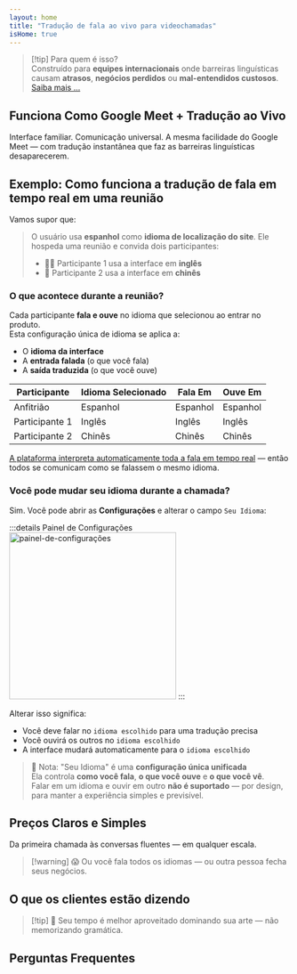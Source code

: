 ```yaml
---
layout: home
title: "Tradução de fala ao vivo para videochamadas"
isHome: true
---
```


<HeroSection title="Encontre-se em **Qualquer** Idioma" :typingSpeed="10" text="Tradução de fala ao vivo em **videochamadas** — comunicação rápida, clara e sem fronteiras.">
<NavButton buttonLabel="Como funciona" buttonClass="brand" to="/#HowItWorks" />
<NavButton buttonLabel="Assistente" buttonClass="alt" to="/chat" />
</HeroSection>

<span id="1"></span>
<FeatureBlock
    :card="{
      title: 'Tradução ≠ Compreensão. Veja o que vem a seguir.',
      details: 'Não importa o idioma, sua voz é ouvida — e compreendida — como se vocês compartilhassem a mesma língua.',
      items: [
        '✧ Naturalmente, em [tempo real](./product/overview/how-it-works), e sem legendas ou atraso.',
        '✧ Interpretação alimentada por IA captura tom, intenção e terminologia específica do setor.',
      ],
      link: './product/overview/what-is-intermind',
      src: {
        light: '/media-kit/animals-cartoon-3-2.png',
        dark: '/1d.png',
      },
      inversion: false,
    }"
  />

<span id="2"></span>
<FeatureBlock
    :card="{
      title: 'A mente dentro das suas reuniões',
      details: 'InterMind transforma cada chamada multilíngue em conhecimento claro e pesquisável.',
      items: [
        '✧ **Pergunte qualquer coisa** — IA encontra respostas **em todas as suas reuniões**.',
        '✧ Extrai automaticamente tarefas, responsáveis e prazos.',
        '✧ Resume pontos-chave em qualquer idioma — instantaneamente.',
      ],
      link: './product/overview/how-it-works#🧩-deep-memory-deep-understanding',
      src: {
        light: '/2l.png',
        dark: '/2d.png',
      },
      inversion: true,
    }"
  />

<span id="3"></span>
<FeatureBlock
    :card="{
      title: 'Construído para reuniões sérias — não apenas para conversar',
      details: 'InterMind é uma [plataforma de videoconferência de nível profissional](./product/overview/video-meeting-platform), não um complemento leve ou plugin.',
      items: [
        '✧ Resolução 1080p, supressão inteligente de ruído, agendamento, moderação, compartilhamento de tela, gravação, legendagem, chat de participantes e integração com calendário — tudo integrado, **pronto para usar**.',
      ],
      link: './product/overview/video-meeting-platform',
      src: {
        light: '/3l.mp4',
        dark: '/3d.mp4',
      },
      inversion: false,
    }"
  />

<span id="4"></span>
<FeatureBlock
    :card="{
      title: 'Privacidade onde importa',
      details: 'InterMind é construído para conversas críticas de confiança — onde privacidade e controle são fundamentais.',
      items: ['✧ [Zonas de privacidade](./product/overview/privacy-architecture) — UE, EUA, Sudeste Asiático', '✧ **Zero treinamento de dados**. Sem acesso de terceiros.'],
      link: './product/overview/privacy-architecture',
      src: {
        light: '/4l.png',
        dark: '/4d.png',
      },
      inversion: true,
    }"
  />

> [!tip] Para quem é isso?  
> Construído para **equipes internacionais** onde barreiras linguísticas causam **atrasos**, **negócios perdidos** ou **mal-entendidos custosos**. [Saiba mais ...](./product/overview/markets)

## Funciona Como Google Meet + Tradução ao Vivo

Interface familiar. Comunicação universal. A mesma facilidade do Google Meet — com tradução instantânea que faz as barreiras linguísticas desaparecerem.

<span id="HowItWorks"></span>

<FeatureCards
    :features="[
      {
        title: 'Cadastre-se gratuitamente',
        details: 'Escolha seu idioma e [crie uma conta](#Pricing).',
        icon: {
          light: '/signUp.png',
          dark: '/signUp.png',
        },
      },
      {
        title: 'Inicie uma reunião',
        details: 'Crie instantaneamente ou agende com antecedência.',
        icon: {
          light: '/start.png',
          dark: '/start.png',
        },
      },
      {
        title: 'Entre na reunião',
        details: 'Clique no link, digite o nome, entre instantaneamente.',
        icon: {
          light: '/join.png',
          dark: '/join.png',
        },
      },
      {
        title: 'Fale seu idioma',
        details: 'Todos falam e ouvem em seu próprio idioma.',
        icon: {
          light: '/meeting.png',
          dark: '/meeting.png',
        },
      },
    ]"
  />

<span id="Example"></span>

## Exemplo: Como funciona a tradução de fala em tempo real em uma reunião

Vamos supor que:

> O usuário usa **espanhol** como **idioma de localização do site**. Ele hospeda uma reunião e convida dois participantes:
>
> - 🧑‍💼 Participante 1 usa a interface em **inglês**
> - 👩 Participante 2 usa a interface em **chinês**

### O que acontece durante a reunião?

Cada participante **fala e ouve** no idioma que selecionou ao entrar no produto.  
Esta configuração única de idioma se aplica a:

- O **idioma da interface**
- A **entrada falada** (o que você fala)
- A **saída traduzida** (o que você ouve)

| Participante  | Idioma Selecionado | Fala Em   | Ouve Em   |
| ------------- | ------------------ | --------- | --------- |
| Anfitrião     | Espanhol           | Espanhol  | Espanhol  |
| Participante 1| Inglês             | Inglês    | Inglês    |
| Participante 2| Chinês             | Chinês    | Chinês    |

[A plataforma interpreta automaticamente toda a fala em tempo real](./product/overview/how-it-works) — então todos se comunicam como se falassem o mesmo idioma.

### Você pode mudar seu idioma durante a chamada?

Sim. Você pode abrir as **Configurações** e alterar o campo `Seu Idioma`:

:::details Painel de Configurações
<img src="/settings.png" alt="painel-de-configurações" width="300px" />
:::

Alterar isso significa:

- Você deve falar no `idioma escolhido` para uma tradução precisa
- Você ouvirá os outros no `idioma escolhido`
- A interface mudará automaticamente para o `idioma escolhido`

> 📌 Nota: "Seu Idioma" é uma **configuração única unificada**  
> Ela controla **como você fala**, **o que você ouve** e **o que você vê**.  
> Falar em um idioma e ouvir em outro **não é suportado** — por design, para manter a experiência simples e previsível.

## Preços Claros e Simples

Da primeira chamada às conversas fluentes — em qualquer escala.

<span id="Pricing"></span>

<PricingPlans
    :plans="[
      {
        title: '**Básico** &nbsp 1 usuário',
        price: '**Grátis**',
        details: 'cartão de crédito não necessário',
        items: [
          '**25** reuniões',
          '**100** participantes em videochamadas [💬](#3)',
          '**30** GB de armazenamento compartilhado por usuário',
          'Pesquise em todas as suas reuniões [💬](#2)',
          'Interpretação simultânea [💬](#1)',
        ],
      },
      {
        title: '**Pro**  &nbsp 1-99 usuários',
        price: '**$20** /mês/usuário, cobrado anualmente',
        details: 'ou $25 cobrado mensalmente',
        items: [
          '**Reuniões ilimitadas**',
          '**150** participantes em videochamadas [💬](#3)',
          '**2** TB de armazenamento compartilhado por usuário',
          'Pesquise em todas as suas reuniões [💬](#2)',
          'Interpretação simultânea [💬](#1)',
        ],
      },
      {
        title: '**Empresarial** &nbsp 100+ usuários',
        price: '**Preço personalizado**',
        details: 'Construído para privacidade',
        items: [
          '**Reuniões ilimitadas**',
          '**500** participantes em videochamadas [💬](#3)',
          '**5** TB de armazenamento compartilhado por usuário',
          'Pesquise em todas as suas reuniões [💬](#2)',
          'Interpretação simultânea [💬](#1)',
          '**Zonas de Privacidade** [💬](#4)',
        ],
      },
    ]">
<AuthButton text="Experimente grátis" buttonClass="brand" eventName="try_it_attempt" />
<AuthButton text="Comprar agora" buttonClass="alt" mode="checkout" eventName="buy_now_attempt" />
<ContactForm buttonText="Fale com nossa equipe" buttonClass="alt" />
</PricingPlans>

> [!warning] 😱 Ou você fala todos os idiomas — ou outra pessoa fecha seus negócios.

<span id="Testimonials"></span>

## O que os clientes estão dizendo

<AutoScrollTestimonials testimonialsUrl="/testimonials.json"/>

> [!tip] 🥇 Seu tempo é melhor aproveitado dominando sua arte — não memorizando gramática.

## Perguntas Frequentes

<span id="FAQ"></span>

<AccordionGroup
    :items="[
      {
        q: 'Quais idiomas o InterMind suporta para interpretação?',
        a: 'O InterMind suporta **interpretação em tempo real** nos seguintes 19 idiomas:<br><br>- العربية (ar) – Árabe<br>- Čeština (cs) – Tcheco<br>- Deutsch (de) – Alemão<br>- English (en) – Inglês<br>- Español (es) – Espanhol<br>- Français (fr) – Francês<br>- हिन्दी (hi) – Hindi<br>- Magyar (hu) – Húngaro<br>- Italiano (it) – Italiano<br>- 日本語 (ja) – Japonês<br>- 한국어 (ko) – Coreano<br>- Nederlands (nl) – Holandês<br>- Polski (pl) – Polonês<br>- Português (pt) – Português<br>- Русский (ru) – Russo<br>- Türkçe (tr) – Turco<br>- 中文 (zh) – Chinês<br><br>Estamos continuamente expandindo esta lista — novos idiomas são adicionados a cada versão principal.',
      },
      {
        q: 'O que é um usuário licenciado e o que é um participante?',
        a: 'Um *usuário licenciado* possui uma licença de reunião gratuita ou paga e pode agendar reuniões dentro dos limites do seu plano. *Participantes* são convidados — eles **não precisam de uma conta ou licença** para participar e podem se conectar de qualquer dispositivo **gratuitamente**.',
      },
      {
        q: 'Quantas pessoas podem usar uma licença do InterMind?',
        a: 'Cada *usuário licenciado* pode hospedar **reuniões ilimitadas**. Se vários membros da equipe precisarem hospedar reuniões simultaneamente, cada um precisará de sua própria licença.',
      },
      {
        q: 'Qual é a duração máxima de uma reunião?',
        a: 'As reuniões podem durar até **24 horas** em todos os planos.',
      },
      {
        q: 'Existe um limite no número de reuniões que posso hospedar?',
        a: 'O plano *Básico Gratuito* inclui **25 reuniões gratuitas**. Os planos *Pro* e *Business* oferecem reuniões ilimitadas com mais participantes e controle.',
      },
      {
        q: 'Como o InterMind garante a privacidade e segurança dos dados?',
        a: 'O InterMind é **privado por design**. Todos os dados são processados e armazenados dentro da sua **Zona de Privacidade** selecionada — _UE_, _EUA_ ou _Ásia_. Cumprimos com [**GDPR**](https://gdpr.eu), [**CCPA**](https://oag.ca.gov/privacy/ccpa) e UAE PDPL, e **nunca usamos seu conteúdo** para treinamento ou acesso de terceiros. Controle avançado de [Zona de Privacidade](./product/overview/privacy-architecture) está disponível no plano **Business**.',
      },
      {
        q: 'Posso experimentar o InterMind antes de comprar um plano?',
        a: 'Absolutamente. O plano *Básico Gratuito* oferece acesso completo aos recursos principais com **25 reuniões gratuitas** — incluindo **interpretação simultânea** e **busca de reuniões**. Não é necessário cartão de crédito. Faça upgrade a qualquer momento.',
      },
      {
        q: 'E se eu precisar de ajuda ou suporte?',
        a: 'O suporte está disponível através do nosso [centro de ajuda](./resources/help). Usuários *Business* recebem **suporte prioritário** com um contato dedicado.',
      },
      {
        q: 'Como gerencio minha assinatura (upgrade, downgrade ou cancelamento)?',
        a: 'Você pode alterar seu plano a qualquer momento através das **configurações da conta**. As alterações entram em vigor **imediatamente**. Para cancelamentos, *planos mensais* são cancelados no final do ciclo de cobrança. *Planos anuais* podem ser cancelados com **reembolso proporcional**.',
      },
      {
        q: 'Posso usar o InterMind para webinars ou grandes eventos?',
        a: 'Sim. Os planos *Pro* e *Business* são ideais para **grandes reuniões e webinars** — com suporte para até **500 participantes** no *Business*.',
      },
    ]"/>

<HomeFooter
    :columns="[
      {
        title: 'PRODUTO',
        links: [
          { text: 'Visão geral', link: './product/overview/what-is-intermind' },
          { text: 'Primeiros passos', link: './product/guide/getting-started' },
          { text: 'Depoimentos', link: '#Testimonials' },
          { text: 'Preços', link: '#Pricing' },
        ],
      },
      {
        title: 'SUPORTE',
        links: [
          { text: 'Obter suporte', link: './resources/help' },
          { text: 'FAQ', link: '#FAQ' },
          { text: 'Política de privacidade', link: './resources/company/Privacy-Policy' },
          { text: 'Guia legal de IA', link: './resources/company/Legal-Regulations-for-AI-Services' },
          { text: 'Status do serviço', link: 'https://status.mind.com/' },
          // { text: 'Privacy Settings', link: '#' },
        ],
      },
      {
        title: 'RECURSOS',
        links: [
          { text: 'Blog', link: './blog' },
          { text: 'Recursos da marca', link: './resources/media-kit' },
          { text: 'Documentação da API de IA / LLM', link: 'https://mind.com/llms-full.txt' },
        ],
      },
      {
        title: 'EMPRESA',
        links: [
          { text: 'Sobre', link: './resources/company/about' },
          { text: 'Equipe', link: './resources/company/team' },
          // { text: 'Careers', link: './resources/company/careers' },
          { text: 'Contatos', link: './resources/company/contacts' },
        ],
      },
    ]"/>